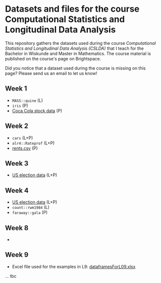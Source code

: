 # Datasets and files for the course Computational Statistics and Longitudinal Data Analysis

This repository gathers the datasets used during the course *Computational Statistics and Longitudinal Data Analysis (CSLDA)* that I teach for the Bachelor in Wiskunde and Master in Mathematics. The course material is published on the course's page on Brightspace.

Did you notice that a dataset used during the course is missing on this page? Please send us an email to let us know!

## Week 1
* `MASS::quine` (L)
* `iris` (P)
* [Coca Cola stock data](https://github.com/kalilurrahman/coca-colastockdata) (P)

## Week 2
* `cars` (L+P)
* `alr4::Rateprof` (L+P)
* [rents.csv](https://raw.githubusercontent.com/mirkosignorelli/Teaching/main/MathStat2/rents.csv) (P)

## Week 3
* [US election data](https://raw.githubusercontent.com/avehtari/ROS-Examples/535210007acc89087323ff71019c16f1771b3c5e/NES/data/nes.txt) (L+P)

## Week 4
* [US election data](https://raw.githubusercontent.com/avehtari/ROS-Examples/535210007acc89087323ff71019c16f1771b3c5e/NES/data/nes.txt) (L+P)
* `count::rwm1984` (L)
* `faraway::gala` (P)

## Week 8

* 

## Week 9

* Excel file used for the examples in L9: [dataframesForL09.xlsx](https://github.com/mirkosignorelli/Teaching/raw/refs/heads/main/CSLDA/dataframesForL09.xlsx)

... tbc
